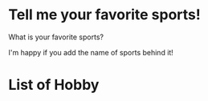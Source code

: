 # Tell me your favorite sports!
What is your favorite sports?

I'm happy if you add the name of sports behind it!

# List of Hobby
